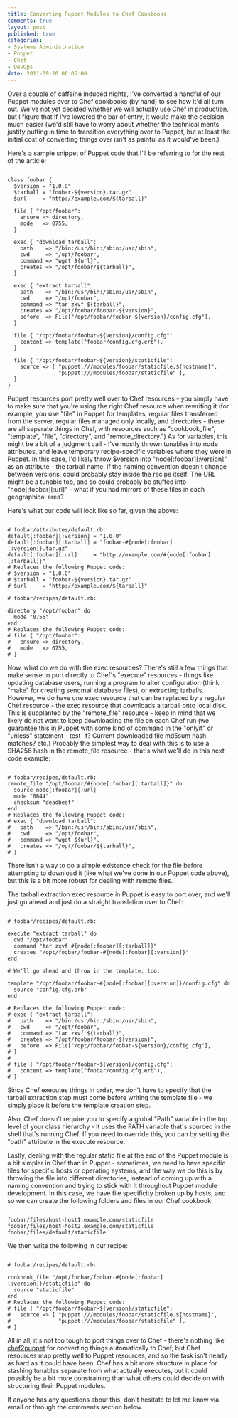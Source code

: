 ```yaml
---
title: Converting Puppet Modules to Chef Cookbooks
comments: true
layout: post
published: true
categories:
- Systems Administration
- Puppet
- Chef
- DevOps
date: 2011-09-20 00:05:00
---
```


Over a couple of caffeine induced nights, I've converted a handful of our
Puppet modules over to Chef cookbooks (by hand) to see how it'd all turn out.
We've not yet decided whether we will actually use Chef in production, but I
figure that if I've lowered the bar of entry, it would make the decision much
easier (we'd still have to worry about whether the technical merits justify
putting in time to transition everything over to Puppet, but at least the
initial cost of converting things over isn't as painful as it would've been.)

Here's a sample snippet of Puppet code that I'll be referring to for the rest
of the article:

<pre><code>
class foobar {
  $version = "1.0.0"
  $tarball = "foobar-${version}.tar.gz"
  $url     = "http://example.com/${tarball}"

  file { "/opt/foobar":
    ensure => directory,
    mode   => 0755,
  }

  exec { "download tarball":
    path    => "/bin:/usr/bin:/sbin:/usr/sbin",
    cwd     => "/opt/foobar",
    command => "wget ${url}",
    creates => "/opt/foobar/${tarball}",
  }

  exec { "extract tarball":
    path    => "/bin:/usr/bin:/sbin:/usr/sbin",
    cwd     => "/opt/foobar",
    command => "tar zxvf ${tarball}",
    creates => "/opt/foobar/foobar-${version}",
    before  => File["/opt/foobar/foobar-${version}/config.cfg"],
  }

  file { "/opt/foobar/foobar-${version}/config.cfg":
    content => template("foobar/config.cfg.erb"),
  }

  file { "/opt/foobar/foobar-${version}/staticfile":
    source => [ "puppet:///modules/foobar/staticfile.${hostname}",
                "puppet:///modules/foobar/staticfile" ],
  }
}
</code></pre>

Puppet resources port pretty well over to Chef resources - you simply have to
make sure that you're using the right Chef resource when rewriting it (for
example, you use "file" in Puppet for templates, regular files transferred from
the server, regular files managed only locally, and directories - these are all
separate things in Chef, with resources such as "cookbook_file", "template",
"file", "directory", and "remote_directory.")  As for variables, this might be
a bit of a judgment call - I've mostly thrown tunables into node attributes,
and leave temporary recipe-specific variables where they were in Puppet.  In
this case, I'd likely throw $version into "node[:foobar][:version]" as an
attribute - the tarball name, if the naming convention doesn't change between
versions, could probably stay inside the recipe itself.  The URL might be a
tunable too, and so could probably be stuffed into "node[:foobar][:url]" - what
if you had mirrors of these files in each geographical area?

Here's what our code will look like so far, given the above:

<pre><code>
# foobar/attributes/default.rb:
default[:foobar][:version] = "1.0.0"
default[:foobar][:tarball] = "foobar-#{node[:foobar][:version]}.tar.gz"
default[:foobar][:url]     = "http://example.com/#{node[:foobar][:tarball]}"
# Replaces the following Puppet code:
# $version = "1.0.0"
# $tarball = "foobar-${version}.tar.gz"
# $url     = "http://example.com/${tarball}"

# foobar/recipes/default.rb:

directory "/opt/foobar" do
  mode "0755"
end
# Replaces the following Puppet code:
# file { "/opt/foobar":
#   ensure => directory,
#   mode   => 0755,
# }
</code></pre>

Now, what do we do with the exec resources?  There's still a few things that
make sense to port directly to Chef's "execute" resources - things like
updating database users, running a program to alter configuration (think "make"
for creating sendmail database files), or extracting tarballs.  However, we do
have one exec resource that can be replaced by a regular Chef resource - the
exec resource that downloads a tarball onto local disk.  This is supplanted by
the "remote_file" resource - keep in mind that we likely do not want to keep
downloading the file on each Chef run (we guarantee this in Puppet with some
kind of command in the "onlyif" or "unless" statement - test -f? Current
downloaded file md5sum hash matches? etc.)  Probably the simplest way to deal
with this is to use a SHA256 hash in the remote_file resource - that's what
we'll do in this next code example:

<pre><code>
# foobar/recipes/default.rb:
remote_file "/opt/foobar/#{node[:foobar][:tarball]}" do
  source node[:foobar][:url]
  mode "0644"
  checksum "deadbeef"
end
# Replaces the following Puppet code:
# exec { "download tarball":
#   path    => "/bin:/usr/bin:/sbin:/usr/sbin",
#   cwd     => "/opt/foobar",
#   command => "wget ${url}",
#   creates => "/opt/foobar/${tarball}",
# }
</code></pre>

There isn't a way to do a simple existence check for the file before attempting
to download it (like what we've done in our Puppet code above), but this is a
bit more robust for dealing with remote files.

The tarball extraction exec resource in Puppet is easy to port over, and we'll
just go ahead and just do a straight translation over to Chef:

<pre><code>
# foobar/recipes/default.rb:

execute "extract tarball" do
  cwd "/opt/foobar"
  command "tar zxvf #{node[:foobar][:tarball]}"
  creates "/opt/foobar/foobar-#{node[:foobar][:version]}"
end

# We'll go ahead and throw in the template, too:

template "/opt/foobar/foobar-#{node[:foobar][:version]}/config.cfg" do
  source "config.cfg.erb"
end

# Replaces the following Puppet code:
# exec { "extract tarball":
#   path    => "/bin:/usr/bin:/sbin:/usr/sbin",
#   cwd     => "/opt/foobar",
#   command => "tar zxvf ${tarball}",
#   creates => "/opt/foobar/foobar-${version}",
#   before  => File["/opt/foobar/foobar-${version}/config.cfg"],
# }
#
# file { "/opt/foobar/foobar-${version}/config.cfg":
#   content => template("foobar/config.cfg.erb"),
# }
</code></pre>

Since Chef executes things in order, we don't have to specify that the tarball
extraction step must come before writing the template file - we simply place it
before the template creation step.

Also, Chef doesn't require you to specify a global "Path" variable in the top
level of your class hierarchy - it uses the PATH variable that's sourced in the
shell that's running Chef.  If you need to override this, you can by setting
the "path" attribute in the execute resource.

Lastly, dealing with the regular static file at the end of the Puppet module is
a bit simpler in Chef than in Puppet - sometimes, we need to have specific
files for specific hosts or operating systems, and the way we do this is by
throwing the file into different directories, instead of coming up with a
naming convention and trying to stick with it throughout Puppet module
development.  In this case, we have file specificity broken up by hosts,
and so we can create the following folders and files in our Chef cookbook:

<pre><code>
foobar/files/host-host1.example.com/staticfile
foobar/files/host-host2.example.com/staticfile
foobar/files/default/staticfile
</code></pre>

We then write the following in our recipe:

<pre><code>
# foobar/recipes/default.rb:

cookbook_file "/opt/foobar/foobar-#{node[:foobar][:version]}/staticfile" do
  source "staticfile"
end
# Replaces the following Puppet code:
# file { "/opt/foobar/foobar-${version}/staticfile":
#   source => [ "puppet:///modules/foobar/staticfile.${hostname}",
#               "puppet:///modules/foobar/staticfile" ],
# }
</code></pre>

All in all, it's not too tough to port things over to Chef - there's nothing
like [chef2puppet](https://github.com/relistan/chef2puppet) for converting
things automatically to Chef, but Chef resources map pretty well to Puppet
resources, and so the task isn't nearly as hard as it could have been.  Chef
has a bit more structure in place for stashing tunables separate from what
actually executes, but it could possibly be a bit more constraining than what
others could decide on with structuring their Puppet modules.

If anyone has any questions about this, don't hesitate to let me know via email
or through the comments section below.
